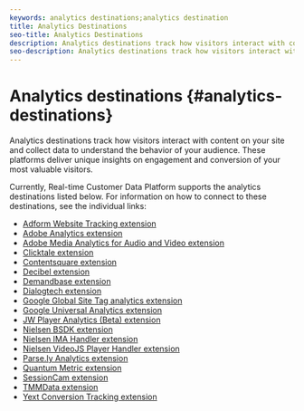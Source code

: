 ```yaml
---
keywords: analytics destinations;analytics destination
title: Analytics Destinations
seo-title: Analytics Destinations
description: Analytics destinations track how visitors interact with content on your site and collect data to understand the behavior of your audience. These platforms deliver unique insights on engagement and conversion of your most valuable visitors.
seo-description: Analytics destinations track how visitors interact with content on your site and collect data to understand the behavior of your audience. These platforms deliver unique insights on engagement and conversion of your most valuable visitors.
---
```


# Analytics destinations {#analytics-destinations}

Analytics destinations track how visitors interact with content on your site and collect data to understand the behavior of your audience. These platforms deliver unique insights on engagement and conversion of your most valuable visitors.

Currently, Real-time Customer Data Platform supports the analytics destinations listed below. For information on how to connect to these destinations, see the individual links:

* [Adform Website Tracking extension](./adform-extension.md)
* [Adobe Analytics extension](./adobe-analytics-extension.md)
* [Adobe Media Analytics for Audio and Video extension](./adobe-video-analytics-extension.md)
* [Clicktale extension](./clicktale-extension.md)
* [Contentsquare extension](./contentsquare-extension.md)
* [Decibel extension](./decibel-extension.md)
* [Demandbase extension](./demandbase-extension.md)
* [Dialogtech extension](./dialogtech-extension.md)
* [Google Global Site Tag analytics extension](./gtag-analytics-extension.md)
* [Google Universal Analytics extension](./google-universal-analytics-extension.md)
* [JW Player Analytics (Beta) extension](./jw-player-analytics-extension.md)
* [Nielsen BSDK extension](./nielsen-bsdk-extension.md)
* [Nielsen IMA Handler extension](./nielsen-ima-extension.md)
* [Nielsen VideoJS Player Handler extension](./nielsen-videojs-extension.md)
* [Parse.ly Analytics extension](./parsely-extension.md)
* [Quantum Metric extension](./quantum-metric-extension.md)
* [SessionCam extension](./sessioncam-extension.md)
* [TMMData extension](./tmmdata-extension.md)
* [Yext Conversion Tracking extension](./yext-extension.md)
